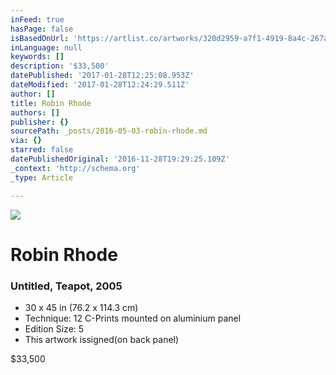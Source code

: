 ```yaml
---
inFeed: true
hasPage: false
isBasedOnUrl: 'https://artlist.co/artworks/320d2959-a7f1-4919-8a4c-267ae51b9bf0'
inLanguage: null
keywords: []
description: '$33,500'
datePublished: '2017-01-28T12:25:08.953Z'
dateModified: '2017-01-28T12:24:29.511Z'
author: []
title: Robin Rhode
authors: []
publisher: {}
sourcePath: _posts/2016-05-03-robin-rhode.md
via: {}
starred: false
datePublishedOriginal: '2016-11-28T19:29:25.109Z'
_context: 'http://schema.org'
_type: Article

---
```

![](https://www.filepicker.io/api/file/uSNyymDlSJiC4wVgqYTz)

# Robin Rhode

### Untitled, Teapot, 2005

* 30 x 45 in (76.2 x 114.3 cm)
* Technique: 12 C-Prints mounted on aluminium panel
* Edition Size: 5
* This artwork issigned(on back panel)

$33,500